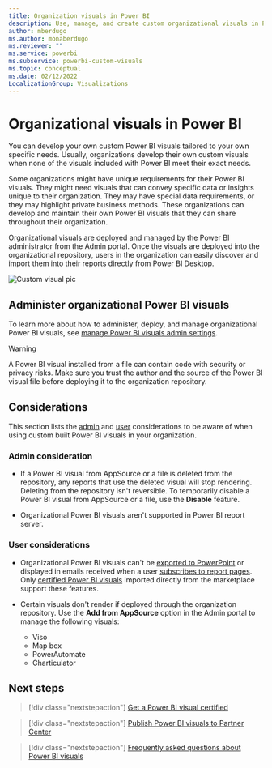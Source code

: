 ```yaml
---
title: Organization visuals in Power BI
description: Use, manage, and create custom organizational visuals in Power BI.
author: mberdugo
ms.author: monaberdugo
ms.reviewer: ""
ms.service: powerbi
ms.subservice: powerbi-custom-visuals
ms.topic: conceptual
ms.date: 02/12/2022
LocalizationGroup: Visualizations
---
```


# Organizational visuals in Power BI

You can develop your own custom Power BI visuals tailored to your own specific needs. Usually, organizations develop their own custom visuals when none of the visuals included with Power BI meet their exact needs.

Some organizations might have unique requirements for their Power BI visuals. They might need visuals that can convey specific data or insights unique to their organization. They may have special data requirements, or they may highlight private business methods. These organizations can develop and maintain their own Power BI visuals that they can share throughout their organization.

Organizational visuals are deployed and managed by the Power BI administrator from the Admin portal. Once the visuals are deployed into the organizational repository, users in the organization can easily discover and import them into their reports directly from Power BI Desktop.

![Custom visual pic](media/power-bi-custom-visuals-organizational/custom-visual-org-01.jpg)

## Administer organizational Power BI visuals

To learn more about how to administer, deploy, and manage organizational Power BI visuals, see [manage Power BI visuals admin settings](../../admin/organizational-visuals.md).

> [!WARNING]
> A Power BI visual installed from a file can contain code with security or privacy risks. Make sure you trust the author and the source of the Power BI visual file before deploying it to the organization repository.

## Considerations

This section lists the [admin](#admin-consideration) and [user](#user-considerations) considerations to be aware of when using custom built Power BI visuals in your organization.

### Admin consideration

* If a Power BI visual from AppSource or a file is deleted from the repository, any reports that use the deleted visual will stop rendering. Deleting from the repository isn't reversible. To temporarily disable a Power BI visual from AppSource or a file, use the **Disable** feature.

* Organizational Power BI visuals aren't supported in Power BI report server.

### User considerations

* Organizational Power BI visuals can't be [exported to PowerPoint](../../collaborate-share/end-user-powerpoint.md) or displayed in emails received when a user [subscribes to report pages](../../consumer/end-user-subscribe.md). Only [certified Power BI visuals](power-bi-custom-visuals-certified.md) imported directly from the marketplace support these features.

* Certain visuals don't render if deployed through the organization repository. Use the **Add from AppSource** option in the Admin portal to manage the following visuals:

  * Viso
  * Map box
  * PowerAutomate
  * Charticulator

## Next steps

>[!div class="nextstepaction"]
>[Get a Power BI visual certified](power-bi-custom-visuals-certified.md)

>[!div class="nextstepaction"]
>[Publish Power BI visuals to Partner Center](office-store.md)

>[!div class="nextstepaction"]
>[Frequently asked questions about Power BI visuals](power-bi-custom-visuals-faq.yml#organizational-power-bi-visuals)
